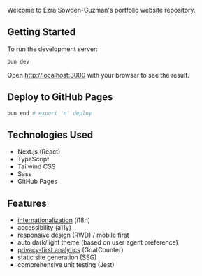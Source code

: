 Welcome to Ezra Sowden-Guzman's portfolio website repository.

## Getting Started

To run the development server:

```bash
bun dev
```

Open [http://localhost:3000](http://localhost:3000) with your browser to see the result.

## Deploy to GitHub Pages

```bash
bun end # export 'n' deploy
```

## Technologies Used
- Next.js (React)
- TypeScript
- Tailwind CSS
- Sass
- GitHub Pages

## Features
- [internationalization](docs/i18n.md) (i18n)
- accessibility (a11y)
- responsive design (RWD) / mobile first
- auto dark/light theme (based on user agent preference)
- [privacy-first analytics](docs/analytics.md) (GoatCounter)
- static site generation (SSG)
- comprehensive unit testing (Jest)
